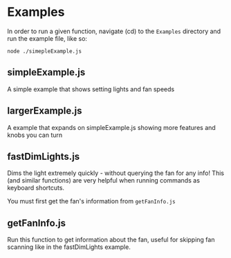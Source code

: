 Examples
========
In order to run a given function, navigate (cd) to the `Examples` directory and run the example file, like so:
```
node ./simepleExample.js
```

simpleExample.js
----------------
A simple example that shows setting lights and fan speeds

largerExample.js
----------------
A example that expands on simpleExample.js showing more features and knobs you can turn

fastDimLights.js
----------------
Dims the light extremely quickly - without querying the fan for any info!
This (and similar functions) are very helpful when running commands as keyboard shortcuts.

You must first get the fan's information from `getFanInfo.js`

getFanInfo.js
-------------
Run this function to get information about the fan, useful for skipping fan scanning like in the fastDimLights example.